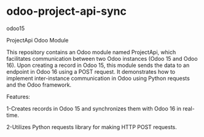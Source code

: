 # odoo-project-api-sync
odoo15

ProjectApi Odoo Module

This repository contains an Odoo module named ProjectApi, which facilitates communication between two Odoo instances (Odoo 15 and Odoo 16). Upon creating a record in Odoo 15, this module sends the data to an endpoint in Odoo 16 using a POST request. It demonstrates how to implement inter-instance communication in Odoo using Python requests and the Odoo framework.

Features:

   1-Creates records in Odoo 15 and synchronizes them with Odoo 16 in real-time.

   
   2-Utilizes Python requests library for making HTTP POST requests.

